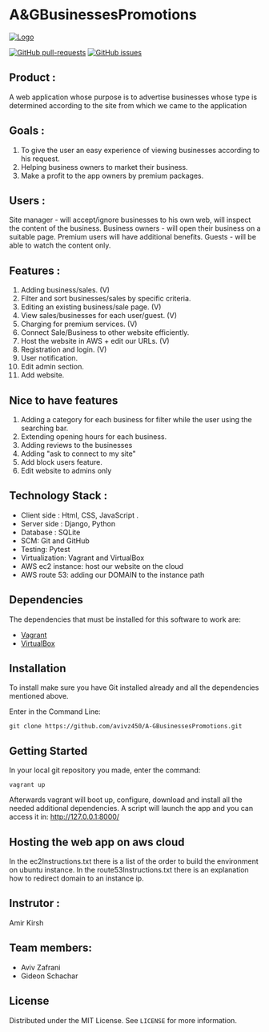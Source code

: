 # A&GBusinessesPromotions

[![Logo](https://i.imgur.com/glNeRC8.png "Logo")](https://i.imgur.com/glNeRC8.png "Logo")

[![GitHub pull-requests](https://img.shields.io/github/issues-pr/avivz450/A-GBusinessesPromotions.svg)](https://github.com/avivz450/A-GBusinessesPromotions/pulls)
[![GitHub issues](https://img.shields.io/github/issues/avivz450/A-GBusinessesPromotions.svg)](https://github.com/avivz450/A-GBusinessesPromotions/issues/)

## Product :
A web application whose purpose is to advertise businesses whose type is determined according to the site from which we came to the application

## Goals :
1. To give the user an easy experience of viewing businesses according to his request.
2. Helping business owners to market their business.
3. Make a profit to the app owners by premium packages.

## Users :
Site manager - will accept/ignore businesses to his own web,
will inspect the content of the business.
Business owners - will open their business on a suitable page.
Premium users will have additional benefits.
Guests - will be able to watch the content only.

## Features :
1. Adding business/sales. (V)
2. Filter and sort businesses/sales by specific criteria.
3. Editing an existing business/sale page. (V)
4. View sales/businesses for each user/guest. (V)
5. Charging for premium services. (V)
6. Connect Sale/Business to other website efficiently.
7. Host the website in AWS + edit our URLs. (V)
8. Registration and login. (V)
9. User notification.
10. Edit admin section.
11. Add website.

## Nice to have features
1. Adding a category for each business for filter while the user using the searching bar.
2. Extending opening hours for each business.
3. Adding reviews to the businesses
4. Adding "ask to connect to my site"
5. Add block users feature.
6. Edit website to admins only

##  Technology Stack :
- Client side : Html, CSS, JavaScript .
- Server side :  Django, Python
- Database : SQLite
- SCM: Git and GitHub
- Testing: Pytest
- Virtualization: Vagrant and VirtualBox
- AWS ec2 instance: host our website on the cloud
- AWS route 53: adding our DOMAIN to the instance path

## Dependencies
The dependencies that must be installed for this software to work are:
* [Vagrant](https://www.vagrantup.com/downloads)
* [VirtualBox](https://www.virtualbox.org/wiki/Downloads)

## Installation

To install make sure you have Git installed already and all the dependencies mentioned above.

Enter in the Command Line: 
```
git clone https://github.com/avivz450/A-GBusinessesPromotions.git
```
## Getting Started
In your local git repository you made, enter the command:
```
vagrant up
```
Afterwards vagrant will boot up, configure, download and install all the needed additional dependencies.
A script will launch the app and you can access it in: http://127.0.0.1:8000/

## Hosting the web app on aws cloud
In the ec2Instructions.txt there is a list of the order to build the environment on ubuntu instance.
In the route53Instructions.txt there is an explanation how to redirect domain to an instance ip.

## Instrutor :
Amir Kirsh

## Team members:
- Aviv Zafrani
- Gideon Schachar

## License

Distributed under the MIT License. See `LICENSE` for more information.
